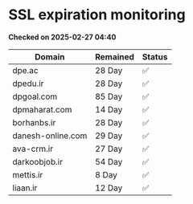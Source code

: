 # SSL expiration monitoring

**Checked on 2025-02-27 04:40**

| Domain | Remained | Status       |
|--------|----------|--------------|
| dpe.ac     | 28 Day   | ✅ |
| dpedu.ir     | 28 Day   | ✅ |
| dpgoal.com     | 85 Day   | ✅ |
| dpmaharat.com     | 14 Day   | ✅ |
| borhanbs.ir     | 28 Day   | ✅ |
| danesh-online.com     | 29 Day   | ✅ |
| ava-crm.ir     | 27 Day   | ✅ |
| darkoobjob.ir     | 54 Day   | ✅ |
| mettis.ir     | 8 Day   | ✅ |
| liaan.ir     | 12 Day   | ✅ |
